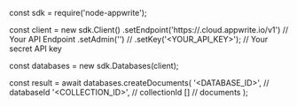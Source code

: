 const sdk = require('node-appwrite');

const client = new sdk.Client()
    .setEndpoint('https://<REGION>.cloud.appwrite.io/v1') // Your API Endpoint
    .setAdmin('') // 
    .setKey('<YOUR_API_KEY>'); // Your secret API key

const databases = new sdk.Databases(client);

const result = await databases.createDocuments(
    '<DATABASE_ID>', // databaseId
    '<COLLECTION_ID>', // collectionId
    [] // documents
);
